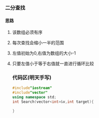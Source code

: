 ### 二分查找

#### 思路

1. 该数组必须有序

2. 每次查找会缩小一半的范围

3. 左值初始为0,右值为数组的大小-1

4. 只要左值小于等于右值就一直进行循环比较  

   ### 代码区(明天手写)

   ```c++
   #include"iostream"
   #include"vector"
   using namespace std;
   int Search(vector<int>&v,int target){
       
   }
   ```

   

   